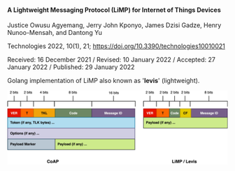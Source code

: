 #### A Lightweight Messaging Protocol (LiMP) for Internet of Things Devices
Justice Owusu Agyemang, Jerry John Kponyo, James Dzisi Gadze, Henry Nunoo-Mensah, and Dantong Yu

Technologies 2022, 10(1), 21; https://doi.org/10.3390/technologies10010021

Received: 16 December 2021 / Revised: 10 January 2022 / Accepted: 27 January 2022 / Published: 29 January 2022


Golang implementation of LiMP also known as '<b>levis</b>' (lightweight).

<img src='examples/res/proto.jpg' />



